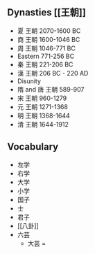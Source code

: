 ## Dynasties [[王朝]]
- 夏 王朝 2070-1600 BC
- 商 王朝 1600-1046 BC
- 周 王朝 1046-771 BC
- Eastern 771-256 BC
- 秦 王朝 221-206 BC
- 漢 王朝 206 BC - 220 AD
- Disunity
- 隋 and 唐 王朝 589-907
- 宋 王朝 960-1279
- 元 王朝 1271-1368
- 明 王朝 1368-1644
- 清 王朝 1644-1912

## Vocabulary
- 左学
- 右学
- 大学
- 小学
- 国子
- 士
- 君子
- [[八卦]]
- 六芸
	- 大芸 = 